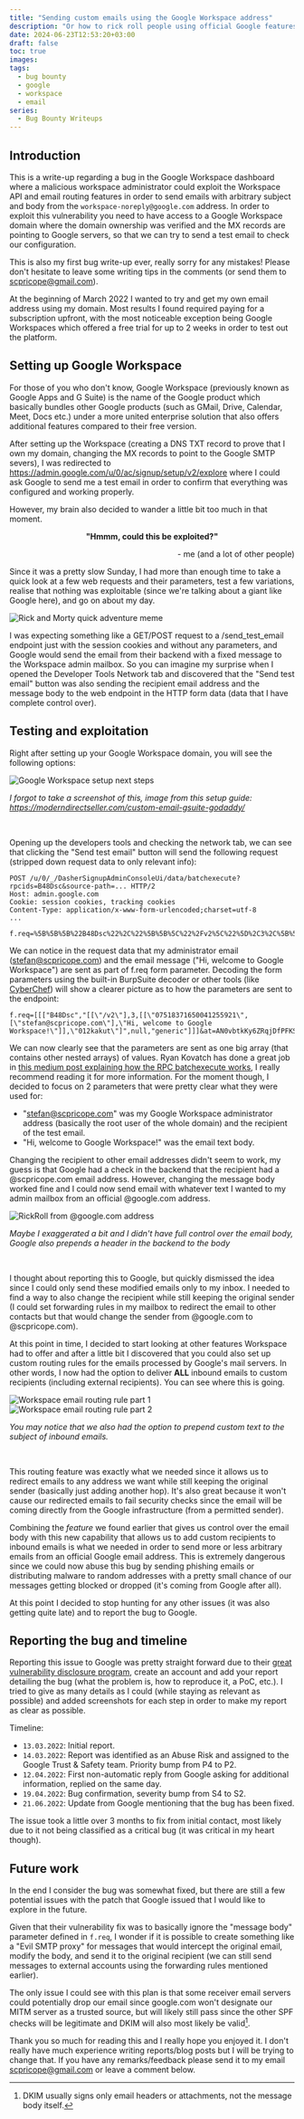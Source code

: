 ```yaml
---
title: "Sending custom emails using the Google Workspace address"
description: "Or how to rick roll people using official Google features"
date: 2024-06-23T12:53:20+03:00
draft: false
toc: true
images:
tags:
  - bug bounty
  - google
  - workspace
  - email
series:
  - Bug Bounty Writeups
---
```


<!-- 
## Table of contents
1. [Introduction](#introduction)
2. [Setting up Google Workspace](#setup)
3. [Testing and exploitation](#testing)
4. [Reporting the bug and timeline](#reporting)
5. [Future work](#conclusion) -->


## Introduction <a name="introduction"></a>
This is a write-up regarding a bug in the Google Workspace dashboard where a malicious workspace administrator could exploit the Workspace API and email routing features in order to send emails with arbitrary subject and body from the `workspace-noreply@google.com` address. In order to exploit this vulnerability you need to have access to a Google Workspace domain where the domain ownership was verified and the MX records are pointing to Google servers, so that we can try to send a test email to check our configuration.

This is also my first bug write-up ever, really sorry for any mistakes! Please don't hesitate to leave some writing tips in the comments (or send them to scpricope@gmail.com).

At the beginning of March 2022 I wanted to try and get my own email address using my domain. Most results I found required paying for a subscription upfront, with the most noticeable exception being Google Workspaces which offered a free trial for up to 2 weeks in order to test out the platform.


## Setting up Google Workspace <a name="setup"></a>
For those of you who don't know, Google Workspace (previously known as Google Apps and G Suite) is the name of the Google product which basically bundles other Google products (such as GMail, Drive, Calendar, Meet, Docs etc.) under a more united enterprise solution that also offers additional features compared to their free version.

After setting up the Workspace (creating a DNS TXT record to prove that I own my domain, changing the MX records to point to the Google SMTP severs), I was redirected to https://admin.google.com/u/0/ac/signup/setup/v2/explore where I could ask Google to send me a test email in order to confirm that everything was configured and working properly. 

However, my brain also decided to wander a little bit too much in that moment.

<p align="center"><b>"Hmmm, could this be exploited?"</b></p>
<p align="right">- me (and a lot of other people)</p>

Since it was a pretty slow Sunday, I had more than enough time to take a quick look at a few web requests and their parameters, test a few variations, realise that nothing was exploitable (since we're talking about a giant like Google here), and go on about my day. 

![Rick and Morty quick adventure meme](/img/google-workspace-bug/rick_and_morty_20_min_adventure.jpg)

I was expecting something like a GET/POST request to a /send_test_email endpoint just with the session cookies and without any parameters, and Google would send the email from their backend with a fixed message to the Workspace admin mailbox. So you can imagine my surprise when I opened the Developer Tools Network tab and discovered that the "Send test email" button was also sending the recipient email address and the message body to the web endpoint in the HTTP form data (data that I have complete control over).


## Testing and exploitation <a name="testing"></a>
Right after setting up your Google Workspace domain, you will see the following options:


![Google Workspace setup next steps](/img/google-workspace-bug/google_workspace_send_test_email.png)  

*I forgot to take a screenshot of this, image from this setup guide:
https://moderndirectseller.com/custom-email-gsuite-godaddy/*

<br />

Opening up the developers tools and checking the network tab, we can see that clicking the "Send test email" button will send the following request (stripped down request data to only relevant info):
```http
POST /u/0/_/DasherSignupAdminConsoleUi/data/batchexecute?rpcids=B48Dsc&source-path=... HTTP/2
Host: admin.google.com
Cookie: session cookies, tracking cookies
Content-Type: application/x-www-form-urlencoded;charset=utf-8
...

f.req=%5B%5B%5B%22B48Dsc%22%2C%22%5B%5B%5C%22%2Fv2%5C%22%5D%2C3%2C%5B%5B%5C%2207518371650041255921%5C%22%2C%5B%5C%22stefan%40scpricope.com%5C%22%5D%2C%5C%22Hi%2C%20welcome%20to%20Google%20Workspace!%5C%22%5D%5D%2C%5C%22012kakut%5C%22%5D%22%2Cnull%2C%22generic%22%5D%5D%5D&at=AN0vbtkKy6ZRqjDfPFKSnqEVUkUR%3A1647163838894&
```

We can notice in the request data that my administrator email (stefan@scpricope.com) and the email message ("Hi, welcome to Google Workspace") are sent as part of f.req form parameter. Decoding the form parameters using the built-in BurpSuite decoder or other tools (like [CyberChef](https://gchq.github.io/CyberChef/)) will show a clearer picture as to how the parameters are sent to the endpoint:
```
f.req=[[["B48Dsc","[[\"/v2\"],3,[[\"07518371650041255921\",[\"stefan@scpricope.com\"],\"Hi, welcome to Google Workspace!\"]],\"012kakut\"]",null,"generic"]]]&at=AN0vbtkKy6ZRqjDfPFKSnqEVUkUR:1647163838894&
```

We can now clearly see that the parameters are sent as one big array (that contains other nested arrays) of values. Ryan Kovatch has done a great job in [this medium post explaining how the RPC batchexecute works](https://kovatch.medium.com/deciphering-google-batchexecute-74991e4e446c), I really recommend reading it for more information. For the moment though, I decided to focus on 2 parameters that were pretty clear what they were used for:

- "stefan@scpricope.com" was my Google Workspace administrator address (basically the root user of the whole domain) and the recipient of the test email.
- "Hi, welcome to Google Workspace!" was the email text body.

Changing the recipient to other email addresses didn't seem to work, my guess is that Google had a check in the backend that the recipient had a @scpricope.com email address. However, changing the message body worked fine and I could now send email with whatever text I wanted to my admin mailbox from an official @google.com address.

![RickRoll from @google.com address](/img/google-workspace-bug/gmail_mail_with_hyperlink.png)

*Maybe I exaggerated a bit and I didn't have full control over the email body, Google also prepends a header in the backend to the body*

<br />

I thought about reporting this to Google, but quickly dismissed the idea since I could only send these modified emails only to my inbox. I needed to find a way to also change the recipient while still keeping the original sender (I could set forwarding rules in my mailbox to redirect the email to other contacts but that would change the sender from @google.com to @scpricope.com).

At this point in time, I decided to start looking at other features Workspace had to offer and after a little bit I discovered that you could also set up custom routing rules for the emails processed by Google's mail servers. In other words, I now had the option to deliver **ALL** inbound emails to custom recipients (including external recipients). You can see where this is going.

![Workspace email routing rule part 1](/img/google-workspace-bug/gmail_routing_rule_part_1.png)
![Workspace email routing rule part 2](/img/google-workspace-bug/gmail_routing_rule_part_2_censored.png)

*You may notice that we also had the option to prepend custom text to the subject of inbound emails.*

<br />

This routing feature was exactly what we needed since it allows us to redirect emails to any address we want while still keeping the original sender (basically just adding another hop). It's also great because it won't cause our redirected emails to fail security checks since the email will be coming directly from the Google infrastructure (from a permitted sender).

Combining the *feature* we found earlier that gives us control over the email body with this new capability that allows us to add custom recipients to inbound emails is what we needed in order to send more or less arbitrary emails from an official Google email address. This is extremely dangerous since we could now abuse this bug by sending phishing emails or distributing malware to random addresses with a pretty small chance of our messages getting blocked or dropped (it's coming from Google after all).

At this point I decided to stop hunting for any other issues (it was also getting quite late) and to report the bug to Google.


## Reporting the bug and timeline <a name="reporting"></a>
Reporting this issue to Google was pretty straight forward due to their [great vulnerability disclosure program](https://bughunters.google.com/), create an account and add your report detailing the bug (what the problem is, how to reproduce it, a PoC, etc.). I tried to give as many details as I could (while staying as relevant as possible) and added screenshots for each step in order to make my report as clear as possible.

Timeline:

 - `13.03.2022`: Initial report.
 - `14.03.2022`: Report was identified as an Abuse Risk and assigned to the Google Trust & Safety team. Priority bump from P4 to P2.
 - `12.04.2022`: First non-automatic reply from Google asking for additional information, replied on the same day.
 - `19.04.2022`: Bug confirmation, severity bump from S4 to S2.
 - `21.06.2022`: Update from Google mentioning that the bug has been fixed.

The issue took a little over 3 months to fix from initial contact, most likely due to it not being classified as a critical bug (it was critical in my heart though).


## Future work <a name="conclusion"></a>
In the end I consider the bug was somewhat fixed, but there are still a few potential issues with the patch that Google issued that I would like to explore in the future. 

Given that their vulnerability fix was to basically ignore the "message body" parameter defined in `f.req`, I wonder if it is possible to create something like a "Evil SMTP proxy" for messages that would intercept the original email, modify the body, and send it to the original recipient (we can still send messages to external accounts using the forwarding rules mentioned earlier).

The only issue I could see with this plan is that some receiver email servers could potentially drop our email since google.com won't designate our MITM server as a trusted source, but will likely still pass since the other SPF checks will be legitimate and DKIM will also most likely be valid[^1].


Thank you so much for reading this and I really hope you enjoyed it. I don't really have much experience writing reports/blog posts but I will be trying to change that. If you have any remarks/feedback please send it to my email [scpricope@gmail.com](mailto:scpricope@gmail.com) or leave a comment below.



[^1]: DKIM usually signs only email headers or attachments, not the message body itself.
